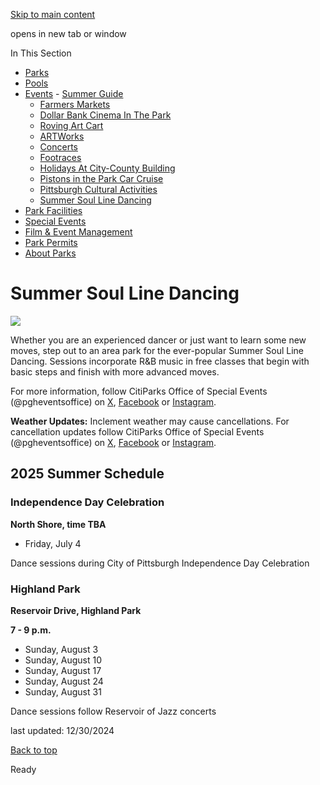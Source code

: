 [Skip to main content](https://www.pittsburghpa.gov/Recreation-Events/Events/Summer-Soul-Line-Dancing#main-content)

opens in new tab or window

In This Section

- [Parks](https://www.pittsburghpa.gov/Recreation-Events/Parks)
- [Pools](https://www.pittsburghpa.gov/Recreation-Events/Pools)
- [Events](https://www.pittsburghpa.gov/Recreation-Events/Events)  - [Summer Guide](https://www.pittsburghpa.gov/Recreation-Events/Events/Summer-Guide)
  - [Farmers Markets](https://www.pittsburghpa.gov/Recreation-Events/Events/Farmers-Markets)
  - [Dollar Bank Cinema In The Park](https://www.pittsburghpa.gov/Recreation-Events/Events/Dollar-Bank-Cinema-In-The-Park)
  - [Roving Art Cart](https://www.pittsburghpa.gov/Recreation-Events/Events/Roving-Art-Cart)
  - [ARTWorks](https://www.pittsburghpa.gov/Recreation-Events/Events/ARTWorks)
  - [Concerts](https://www.pittsburghpa.gov/Recreation-Events/Events/Concerts)
  - [Footraces](https://www.pittsburghpa.gov/Recreation-Events/Events/Footraces)
  - [Holidays At City-County Building](https://www.pittsburghpa.gov/Recreation-Events/Events/Holidays-At-City-County-Building)
  - [Pistons in the Park Car Cruise](https://www.pittsburghpa.gov/Recreation-Events/Events/Pistons-in-the-Park-Car-Cruise)
  - [Pittsburgh Cultural Activities](https://www.pittsburghpa.gov/Recreation-Events/Events/Pittsburgh-Cultural-Activities)
  - [Summer Soul Line Dancing](https://www.pittsburghpa.gov/Recreation-Events/Events/Summer-Soul-Line-Dancing)
- [Park Facilities](https://www.pittsburghpa.gov/Recreation-Events/Park-Facilities)
- [Special Events](https://www.pittsburghpa.gov/Recreation-Events/Special-Events)
- [Film & Event Management](https://www.pittsburghpa.gov/Recreation-Events/Film-Event-Management)
- [Park Permits](https://www.pittsburghpa.gov/Recreation-Events/Park-Permits)
- [About Parks](https://www.pittsburghpa.gov/Recreation-Events/About-Parks)

# Summer Soul Line Dancing

![](https://www.pittsburghpa.gov/files/assets/city/v/1/special-events/events/24772_line-dancing.jpg)

Whether you are an experienced dancer or just want to learn some new moves, step out to an area park for the ever-popular Summer Soul Line Dancing. Sessions incorporate R&B music in free classes that begin with basic steps and finish with more advanced moves.

For more information, follow CitiParks Office of Special Events (@pgheventsoffice) on [X](https://twitter.com/PghEventsOffice), [Facebook](https://www.facebook.com/PghEventsOffice) or [Instagram](https://www.instagram.com/pgheventsoffice/).

**Weather Updates:** Inclement weather may cause cancellations. For cancellation updates follow CitiParks Office of Special Events (@pgheventsoffice) on [X](https://twitter.com/PghEventsOffice), [Facebook](https://www.facebook.com/PghEventsOffice) or [Instagram](https://www.instagram.com/pgheventsoffice/).

## 2025 Summer Schedule

### Independence Day Celebration

**North Shore, time TBA**

- Friday, July 4

Dance sessions during City of Pittsburgh Independence Day Celebration

### Highland Park

**Reservoir Drive, Highland Park**

**7 - 9 p.m.**

- Sunday, August 3
- Sunday, August 10
- Sunday, August 17
- Sunday, August 24
- Sunday, August 31

Dance sessions follow Reservoir of Jazz concerts

last updated: 12/30/2024

[Back to top](https://www.pittsburghpa.gov/Recreation-Events/Events/Summer-Soul-Line-Dancing#body-top)

Ready

